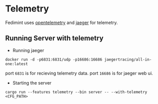 # Telemetry

Fedimint uses [opentelemetry] and [jaeger] for telemetry.

## Running Server with telemetry

- Running jaeger

```shell
docker run -d -p6831:6831/udp -p16686:16686 jaegertracing/all-in-one:latest
```

port `6831` is for recieving telemetry data.
port `16686` is for jaeger web ui.

- Starting the server

```shell
cargo run --features telemetry --bin server -- --with-telemetry <CFG_PATH>
```

[opentelemetry]: https://opentelemetry.io/
[jaeger]: https://www.jaegertracing.io/
